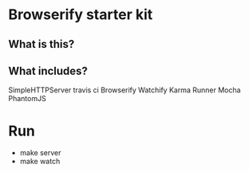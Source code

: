 # Browserify starter kit

## What is this?

## What includes?
SimpleHTTPServer
travis ci
Browserify
Watchify
Karma Runner
Mocha
PhantomJS

# Run
  - make server
  - make watch